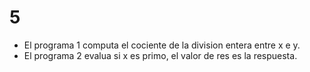 # 5
- El programa 1 computa el cociente de la division entera entre x e y.
- El programa 2 evalua si x es primo, el valor de res es la respuesta.
